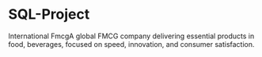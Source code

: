 # SQL-Project
International FmcgA global FMCG company delivering essential products in food, beverages, focused on speed, innovation, and consumer satisfaction.
